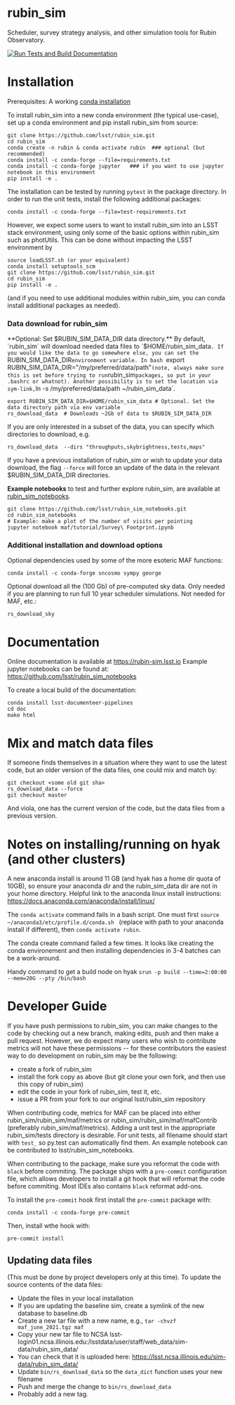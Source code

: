 # rubin_sim
Scheduler, survey strategy analysis, and other simulation tools for Rubin Observatory.


[![Run Tests and Build Documentation](https://github.com/lsst/rubin_sim/actions/workflows/python-tests-doc.yml/badge.svg)](https://github.com/lsst/rubin_sim/actions/workflows/python-tests-doc.yml)


# Installation

Prerequisites:  A working [conda installation ](https://www.anaconda.com/products/individual)


To install rubin_sim into a new conda environment (the typical use-case), set up a conda environment and pip install rubin_sim from source:
```
git clone https://github.com/lsst/rubin_sim.git
cd rubin_sim
conda create -n rubin & conda activate rubin  ### optional (but recommended)
conda install -c conda-forge --file=requirements.txt
conda install -c conda-forge jupyter   ### if you want to use jupyter notebook in this environment
pip install -e .
```

The installation can be tested by running `pytest` in the package directory.
In order to run the unit tests, install the following additional packages:
```
conda install -c conda-forge --file=test-requirements.txt
```

However, we expect some users to want to install rubin_sim into an LSST stack environment, using only some of the basic options within rubin_sim such as photUtils. 
This can be done without impacting the LSST environment by 
```
source loadLSST.sh (or your equivalent)
conda install setuptools_scm
git clone https://github.com/lsst/rubin_sim.git
cd rubin_sim
pip install -e .
```
(and if you need to use additional modules within rubin_sim, you can conda install additional packages as needed). 

### Data download for rubin_sim ###

**Optional: Set $RUBIN_SIM_DATA_DIR data directory.** By default, `rubin_sim` will download needed data files to `$HOME/rubin_sim_data`. If you would like the data to go somewhere else, you can set the `RUBIN_SIM_DATA_DIR` environment variable. In bash  `export RUBIN_SIM_DATA_DIR="/my/preferred/data/path"` (note, always make sure this is set before trying to run `rubin_sim` packages, so put in your .bashrc or whatnot). Another possibility is to set the location via sym-link, `ln -s /my/preferred/data/path ~/rubin_sim_data`. 

```
export RUBIN_SIM_DATA_DIR=$HOME/rubin_sim_data # Optional. Set the data directory path via env variable
rs_download_data  # Downloads ~2Gb of data to $RUBIN_SIM_DATA_DIR
```
If you are only interested in a subset of the data, you can specify which directories to download, e.g.
```
rs_download_data  --dirs "throughputs,skybrightness,tests,maps"
```

If you have a previous installation of rubin_sim or wish to update your data download, the flag `--force` will force an update of the data in the relevant $RUBIN_SIM_DATA_DIR directories. 


**Example notebooks** to test and further explore rubin_sim, are available at [rubin_sim_notebooks](https://github.com/lsst/rubin_sim_notebooks). 
```
git clone https://github.com/lsst/rubin_sim_notebooks.git
cd rubin_sim_notebooks
# Example: make a plot of the number of visits per pointing
jupyter notebook maf/tutorial/Survey\ Footprint.ipynb  
```


### Additional installation and download options ###

Optional dependencies used by some of the more esoteric MAF functions:
```
conda install -c conda-forge sncosmo sympy george
```

Optional download all the (100 Gb) of pre-computed sky data. Only needed if you are planning to run full 10 year scheduler simulations. Not needed for MAF, etc.:
```
rs_download_sky
```



# Documentation

Online documentation is available at https://rubin-sim.lsst.io
Example jupyter notebooks can be found at:  https://github.com/lsst/rubin_sim_notebooks

To create a local build of the documentation:
```
conda install lsst-documenteer-pipelines
cd doc
make html
```


# Mix and match data files

If someone finds themselves in a situation where they want to use the latest code, but an older version of the data files, one could mix and match by:
```
git checkout <some old git sha>
rs_download_data --force
git checkout master
```
And viola, one has the current version of the code, but the data files from a previous version.


# Notes on installing/running on hyak (and other clusters)

A new anaconda install is around 11 GB (and hyak has a home dir quota of 10GB), so ensure your anaconda dir and the rubin_sim_data dir are not in your home directory. Helpful link to the anaconda linux install instructions:  https://docs.anaconda.com/anaconda/install/linux/

The `conda activate` command fails in a bash script. One must first `source ~/anaconda3/etc/profile.d/conda.sh
` (replace with path to your anaconda install if different), then `conda activate rubin`.

The conda create command failed a few times. It looks like creating the conda environement and then installing dependencies in 3-4 batches can be a work-around.

Handy command to get a build node on hyak `srun -p build --time=2:00:00 --mem=20G --pty /bin/bash`


# Developer Guide

If you have push permissions to rubin_sim, you can make changes to the code by checking out a new branch, making edits, push and then make a pull request.
However, we do expect many users who wish to contribute metrics will not have these permissions -- for these contributors the easiest way to do development on rubin_sim may be the following:
 - create a fork of rubin_sim 
 - install the fork copy as above (but git clone your own fork, and then use this copy of rubin_sim)
 - edit the code in your fork of rubin_sim, test it, etc.
 - issue a PR from your fork to our original lsst/rubin_sim repository

When contributing code, metrics for MAF can be placed into either rubin_sim/rubin_sim/maf/metrics or rubin_sim/rubin_sim/maf/mafContrib (preferably rubin_sim/maf/metrics). Adding a unit test in the appropriate rubin_sim/tests directory is desirable. For unit tests, all filename should start with `test_` so py.test can automatically find them. An example notebook can be contributed to lsst/rubin_sim_notebooks. 

When contributing to the package, make sure you reformat the code with `black` before commiting.
The package ships with a `pre-commit` configuration file, which allows developers to install a git hook that will reformat the code before commiting.
Most IDEs also contains `black` reformat add-ons.

To install the `pre-commit` hook first install the `pre-commit` package with:
```
conda install -c conda-forge pre-commit
```

Then, install wthe hook with:
```
pre-commit install
```

## Updating data files

(This must be done by project developers only at this time). 
To update the source contents of the data files:

* Update the files in your local installation
* If you are updating the baseline sim, create a symlink of the new database to baseline.db
* Create a new tar file with a new name, e.g., `tar -chvzf maf_june_2021.tgz maf`
* Copy your new tar file to NCSA lsst-login01.ncsa.illinois.edu:/lsstdata/user/staff/web_data/sim-data/rubin_sim_data/
* You can check that it is uploaded here: https://lsst.ncsa.illinois.edu/sim-data/rubin_sim_data/
* Update `bin/rs_download_data` so the `data_dict` function uses your new filename
* Push and merge the change to `bin/rs_download_data`
* Probably add a new tag.

